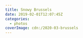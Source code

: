 ```yaml
---
title: Snowy Brussels
date: 2019-02-01T12:07:45Z
categories:
  - photos
coverImage: cdn:/2020-03-brussels
---
```

